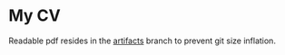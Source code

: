 # My CV

Readable pdf resides in the [artifacts](https://github.com/kp2pml30/cv/blob/artifacts/cv-compiler.pdf) branch to prevent git size inflation.
